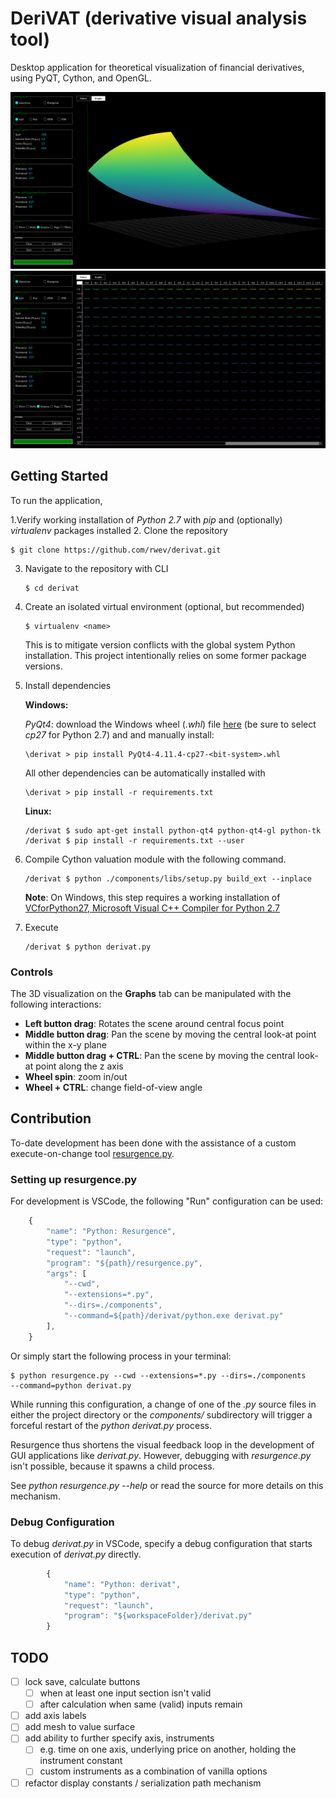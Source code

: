 # DeriVAT (derivative visual analysis tool)

Desktop application for theoretical visualization of financial derivatives, using PyQT, Cython, and OpenGL.

![](graph.PNG)
![](table.PNG)

## Getting Started

To run the application, 

1.Verify working installation of _Python 2.7_ with _pip_ and (optionally) _virtualenv_ packages installed
2\. Clone the repository

```shell
$ git clone https://github.com/rwev/derivat.git
```

3.  Navigate to the repository with CLI
    ```shell
    $ cd derivat
    ```

4.  Create an isolated virtual environment (optional, but recommended)
    ```shell
    $ virtualenv <name>
    ```
    This is to mitigate version conflicts with the global system Python installation. This project intentionally relies on some former package versions.

5.  Install dependencies

    **Windows:**

    _PyQt4_: download the Windows wheel (_.whl_) file [here](https://www.lfd.uci.edu/~gohlke/pythonlibs/#pyqt4) (be sure to select _cp27_ for Python 2.7) and and manually install:

    ```shell
    \derivat > pip install PyQt4-4.11.4-cp27-<bit-system>.whl
    ```

    All other dependencies can be automatically installed with

    ```shell
    \derivat > pip install -r requirements.txt
    ```

    **Linux:**

    ```shell
    /derivat $ sudo apt-get install python-qt4 python-qt4-gl python-tk
    /derivat $ pip install -r requirements.txt --user
    ```

6.  Compile Cython valuation module with the following command. 
    ```shell
    /derivat $ python ./components/libs/setup.py build_ext --inplace
    ```
    **Note**: On Windows, this step requires a working installation of [VCforPython27, Microsoft Visual C++ Compiler for Python 2.7](https://www.microsoft.com/EN-US/DOWNLOAD/DETAILS.ASPX?ID=44266) 

7.  Execute
    ```shell
    /derivat $ python derivat.py 
    ```

### Controls

The 3D visualization on the **Graphs** tab can be manipulated with the following interactions:

-   **Left button drag**: Rotates the scene around central focus point
-   **Middle button drag**: Pan the scene by moving the central look-at point within the x-y plane
-   **Middle button drag + CTRL**: Pan the scene by moving the central look-at point along the z axis
-   **Wheel spin**: zoom in/out
-   **Wheel + CTRL**: change field-of-view angle

## Contribution

To-date development has been done with the assistance of a custom execute-on-change tool [resurgence.py](https://gist.github.com/rwev/cb5d117c9dbe0efb923e4bb1ed3619f0). 

### Setting up resurgence.py

For development is VSCode, the following "Run" configuration can be used:

```javascript
    {
        "name": "Python: Resurgence",
        "type": "python",
        "request": "launch",
        "program": "${path}/resurgence.py",
        "args": [
            "--cwd",
            "--extensions=*.py",
            "--dirs=./components", 
            "--command=${path}/derivat/python.exe derivat.py"
        ],
    }
```

Or simply start the following process in your terminal:

```shell
$ python resurgence.py --cwd --extensions=*.py --dirs=./components
--command=python derivat.py
```

While running this configuration, a change of one of the _.py_ source files in either the project directory or the _components/_ subdirectory will trigger a forceful restart of the _python derivat.py_ process. 

Resurgence thus shortens the visual feedback loop in the development of GUI applications like _derivat.py_. However, debugging with _resurgence.py_ isn't possible, because it spawns a child process. 

See _python resurgence.py --help_ or read the source for more details on this mechanism. 

### Debug Configuration

To debug _derivat.py_ in VSCode, specify a debug configuration that starts execution of _derivat.py_ directly.

```javascript
        {
            "name": "Python: derivat",
            "type": "python",
            "request": "launch",
            "program": "${workspaceFolder}/derivat.py"
        }
```

## TODO

-   [ ] lock save, calculate buttons 
    -   [ ] when at least one input section isn't valid
    -   [ ] after calculation when same (valid) inputs remain
-   [ ] add axis labels 
-   [ ] add mesh to value surface
-   [ ] add ability to further specify axis, instruments
    -   [ ] e.g. time on one axis, underlying price on another, holding the instrument constant
    -   [ ] custom instruments as a combination of vanilla options
-   [ ] refactor display constants / serialization path mechanism 
